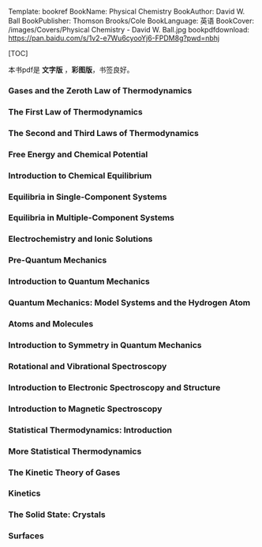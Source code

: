 Template: bookref
BookName: Physical Chemistry
BookAuthor: David W. Ball
BookPublisher: Thomson Brooks/Cole
BookLanguage: 英语
BookCover: /images/Covers/Physical Chemistry - David W. Ball.jpg
bookpdfdownload: https://pan.baidu.com/s/1v2-e7Wu6cyooYj6-FPDM8g?pwd=nbhj 


[TOC]

本书pdf是 **文字版** ，**彩图版**，书签良好。

### Gases and the Zeroth Law of Thermodynamics

### The First Law of Thermodynamics

### The Second and Third Laws of Thermodynamics

### Free Energy and Chemical Potential

### Introduction to Chemical Equilibrium

### Equilibria in Single-Component Systems

### Equilibria in Multiple-Component Systems

### Electrochemistry and Ionic Solutions

### Pre-Quantum Mechanics

### Introduction to Quantum Mechanics

### Quantum Mechanics: Model Systems and the Hydrogen Atom

### Atoms and Molecules

### Introduction to Symmetry in Quantum Mechanics

### Rotational and Vibrational Spectroscopy

### Introduction to Electronic Spectroscopy and Structure

### Introduction to Magnetic Spectroscopy

### Statistical Thermodynamics: Introduction

### More Statistical Thermodynamics

### The Kinetic Theory of Gases

### Kinetics

### The Solid State: Crystals

### Surfaces